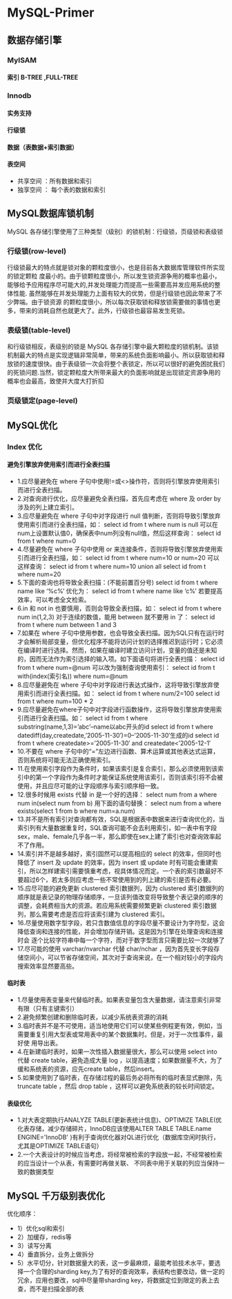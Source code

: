 # MySQL-Primer

## 数据存储引擎

### MyISAM
#### 索引 B-TREE ,FULL-TREE

### Innodb
#### 实务支持
#### 行级锁
#### 数据（表数据+索引数据）
#### 表空间 
- 共享空间 ：所有数据和索引
- 独享空间 ： 每个表的数据和索引

## MySQL数据库锁机制
MySQL 各存储引擎使用了三种类型（级别）的锁机制：行级锁，页级锁和表级锁
### 行级锁(row-level)
行级锁最大的特点就是锁对象的颗粒度很小，也是目前各大数据库管理软件所实现的锁定颗粒
度最小的。由于锁颗粒度很小，所以发生锁资源争用的概率也最小，能够给予应用程序尽可能大的,并发处理能力而提高一些需要高并发应用系统的整体性能.
虽然能够在并发处理能力上面有较大的优势，但是行级锁也因此带来了不少弊端。由于锁资源
的颗粒度很小，所以每次获取锁和释放锁需要做的事情也更多，带来的消耗自然也就更大了。此外，行级锁也最容易发生死锁。
### 表级锁(table-level)
和行级锁相反，表级别的锁是 MySQL 各存储引擎中最大颗粒度的锁机制。该锁机制最大的特点是实现逻辑非常简单，带来的系统负面影响最小。所以获取锁和释放锁的速度很快。由于表级锁一次会将整个表锁定，所以可以很好的避免困扰我们的死锁问题.当然，锁定颗粒度大所带来最大的负面影响就是出现锁定资源争用的概率也会最高，致使并大度大打折扣
### 页级锁定(page-level)

## MySQL优化
### Index 优化
#### 避免引擎放弃使用索引而进行全表扫描
- 1.应尽量避免在 where 子句中使用!=或<>操作符，否则将引擎放弃使用索引而进行全表扫描。
- 2.对查询进行优化，应尽量避免全表扫描，首先应考虑在 where 及 order by 涉及的列上建立索引。
- 3.应尽量避免在 where 子句中对字段进行 null 值判断，否则将导致引擎放弃使用索引而进行全表扫描，如：
  select id from t where num is null 
  可以在num上设置默认值0，确保表中num列没有null值，然后这样查询：
  select id from t where num=0
- 4.尽量避免在 where 子句中使用 or 来连接条件，否则将导致引擎放弃使用索引而进行全表扫描，如：
select id from t where num=10 or num=20
可以这样查询：
select id from t where num=10
union all
select id from t where num=20
- 5.下面的查询也将导致全表扫描：(不能前置百分号)
select id from t where name like ‘%c%’
优化为：
select id from t where name like ‘c%’
若要提高效率，可以考虑全文检索。
- 6.in 和 not in 也要慎用，否则会导致全表扫描，如：
select id from t where num in(1,2,3)
对于连续的数值，能用 between 就不要用 in 了：
select id from t where num between 1 and 3
- 7.如果在 where 子句中使用参数，也会导致全表扫描。因为SQL只有在运行时才会解析局部变量，但优化程序不能将访问计划的选择推迟到运行时；它必须在编译时进行选择。然而，如果在编译时建立访问计划，变量的值还是未知的，因而无法作为索引选择的输入项。如下面语句将进行全表扫描：
select id from t where num=@num
可以改为强制查询使用索引：
select id from t with(index(索引名)) where num=@num
- 8.应尽量避免在 where 子句中对字段进行表达式操作，这将导致引擎放弃使用索引而进行全表扫描。如：
select id from t where num/2=100
select id from t where num=100 * 2
- 9.应尽量避免在where子句中对字段进行函数操作，这将导致引擎放弃使用索引而进行全表扫描。如：
select id from t where substring(name,1,3)=’abc’–name以abc开头的id
select id from t where datediff(day,createdate,’2005-11-30′)=0–’2005-11-30′生成的id
select id from t where createdate>=’2005-11-30′ and createdate<’2005-12-1′
- 10.不要在 where 子句中的“=”左边进行函数、算术运算或其他表达式运算，否则系统将可能无法正确使用索引。
- 11.在使用索引字段作为条件时，如果该索引是复合索引，那么必须使用到该索引中的第一个字段作为条件时才能保证系统使用该索引，否则该索引将不会被使用，并且应尽可能的让字段顺序与索引顺序相一致。
- 12.很多时候用 exists 代替 in 是一个好的选择：
select num from a where num in(select num from b)
用下面的语句替换：
select num from a where exists(select 1 from b where num=a.num)
- 13.并不是所有索引对查询都有效，SQL是根据表中数据来进行查询优化的，当索引列有大量数据重复时，SQL查询可能不会去利用索引，如一表中有字段 sex，male、female几乎各一半，那么即使在sex上建了索引也对查询效率起不了作用。
- 14.索引并不是越多越好，索引固然可以提高相应的 select 的效率，但同时也降低了 insert 及 update 的效率，因为 insert 或 update 时有可能会重建索引，所以怎样建索引需要慎重考虑，视具体情况而定。一个表的索引数最好不要超过6个，若太多则应考虑一些不常使用到的列上建的索引是否有必要。
- 15.应尽可能的避免更新 clustered 索引数据列，因为 clustered 索引数据列的顺序就是表记录的物理存储顺序，一旦该列值改变将导致整个表记录的顺序的调整，会耗费相当大的资源。若应用系统需要频繁更新 clustered 索引数据列，那么需要考虑是否应将该索引建为 clustered 索引。
- 16.尽量使用数字型字段，若只含数值信息的字段尽量不要设计为字符型，这会降低查询和连接的性能，并会增加存储开销。这是因为引擎在处理查询和连接时会 逐个比较字符串中每一个字符，而对于数字型而言只需要比较一次就够了
- 17.尽可能的使用 varchar/nvarchar 代替 char/nchar ，因为首先变长字段存储空间小，可以节省存储空间，其次对于查询来说，在一个相对较小的字段内搜索效率显然要高些。

#### 临时表
- 1.尽量使用表变量来代替临时表。如果表变量包含大量数据，请注意索引非常有限（只有主键索引）
- 2.避免频繁创建和删除临时表，以减少系统表资源的消耗
- 3.临时表并不是不可使用，适当地使用它们可以使某些例程更有效，例如，当需要重复引用大型表或常用表中的某个数据集时。但是，对于一次性事件，最好使 用导出表。
- 4.在新建临时表时，如果一次性插入数据量很大，那么可以使用 select into 代替 create table，避免造成大量 log ，以提高速度；如果数据量不大，为了缓和系统表的资源，应先create table，然后insert。
- 5.如果使用到了临时表，在存储过程的最后务必将所有的临时表显式删除，先 truncate table ，然后 drop table ，这样可以避免系统表的较长时间锁定。

#### 表级优化
- 1.对大表定期执行ANALYZE TABLE(更新表统计信息)、OPTIMIZE TABLE(优化表存储，减少存储碎片，InnoDB应该使用ALTER TABLE TABLE.name ENGINE='InnoDB' )有利于查询优化器对QL进行优化（数据库空闲时执行，尤其是OPTIMIZE TABLE语句）
- 2.一个大表设计的时候应当考虑，将经常被检索的字段放一起，不经常被检索的应当设计一个从表，有需要时再做关联、 不同表中用于关联的列应当保持一致的数据类型

## MySQL 千万级别表优化
优化顺序：
- 1）优化sql和索引
- 2）加缓存，redis等
- 3）读写分离
- 4）垂直拆分，业务上做拆分
- 5）水平切分，针对数据量大的表，这一步最麻烦，最能考验技术水平，要选择一个合理的sharding key,为了有好的查询效率，表结构也要改动，做一定的冗余，应用也要改，sql中尽量带sharding key，将数据定位到限定的表上去查，而不是扫描全部的表




